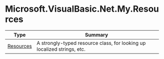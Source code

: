 ﻿
# Microsoft.VisualBasic.Net.My.Resources

|Type|Summary|
|----|-------|
|[Resources](./Resources.md)|A strongly-typed resource class, for looking up localized strings, etc.|

